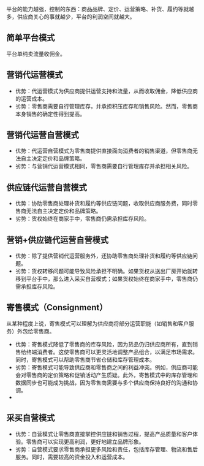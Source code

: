 
平台的能力越强，控制的东西：商品品牌、定价、运营策略、补货、履约等就越多，供应商关心的事就越少，平台的利润空间就越大。
## 简单平台模式
平台单纯卖流量收佣金。
## 营销代运营模式
- 优势：代运营模式为供应商提供运营支持和流量，从而收取佣金，降低供应商的运营成本。
- 劣势：零售商需要自行管理库存，并承担积压库存和销售风险。然而，零售商本身销售的确定性得到提高。

## 营销代运营自营模式
- 优势：代运营自营模式为零售商提供直接面向消费者的销售渠道，但零售商无法自主决定定价和品牌策略。
- 劣势：与营销代运营模式相同，零售商需要自行管理库存并承担相关风险。
## 供应链代运营自营模式
- 优势：协助零售商处理补货和履约等供应链问题，收取供应商服务费，同时零售商无法自主决定定价和品牌策略。
- 劣势：货权始终在商家手中，零售商仍需承担库存风险。
## 营销+供应链代运营自营模式
- 优势：除了提供营销代运营服务外，还协助零售商处理补货和履约等供应链问题。
- 劣势：货权转移问题可能导致风险承担不明确。如果货权从送出厂房开始就转移到平台手中，那么进入采买自营模式；如果货权始终在商家手中，零售商仍需承担库存风险。

## 寄售模式（Consignment）
从某种程度上说，寄售模式可以理解为供应商将部分运营职能（如销售和客户服务）外包给零售商。
- 优势：寄售模式降低了零售商的库存风险，因为货品仍归供应商所有，直到销售给终端消费者。这使零售商可以更灵活地调整产品组合，以满足市场需求。同时，寄售模式可以帮助零售商节省仓储和库存管理成本。
- 劣势：寄售模式可能导致供应商和零售商之间的利益冲突。例如，供应商可能会对零售商的定价策略和促销活动产生质疑。此外，寄售模式中的库存管理和数据同步也可能成为挑战，因为零售商需要与多个供应商保持良好的沟通和协调。
- 
## 采买自营模式
- 优势：自营模式让零售商直接掌控供应链和销售过程，提高产品质量和客户体验。零售商可以实现更高利润，更好地建立品牌形象。
- 劣势：自营模式要求零售商承担更多风险和责任，包括库存管理、物流和售后服务。同时，需要较高的资金投入和运营成本。